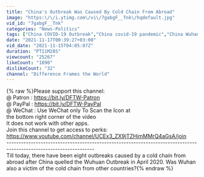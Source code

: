 ```yaml
---
title: "China's Outbreak Was Caused By Cold Chain From Abroad"
image: "https:\/\/i.ytimg.com\/vi\/7gabgF__Tnk\/hqdefault.jpg"
vid_id: "7gabgF__Tnk"
categories: "News-Politics"
tags: ["China COVID-19 Outbreak","China covid-19 pandemic","China Wuhan Covid 19 outbreak"]
date: "2021-11-17T00:39:27+03:00"
vid_date: "2021-11-15T04:05:07Z"
duration: "PT11M28S"
viewcount: "25267"
likeCount: "1890"
dislikeCount: "32"
channel: "Difference Frames the World"
---
```

{% raw %}Please support this channel:<br />@ Patron      : <a rel="nofollow" target="blank" href="https://bit.ly/DFTW-Patron">https://bit.ly/DFTW-Patron</a><br />@ PayPal      : <a rel="nofollow" target="blank" href="https://bit.ly/DFTW-PayPal">https://bit.ly/DFTW-PayPal</a><br />@ WeChat    : Use WeChat only To Scan the Icon at<br />                      the bottom right corner of the video<br />                      It does not work with other apps.<br />Join this channel to get access to perks:<br /><a rel="nofollow" target="blank" href="https://www.youtube.com/channel/UCEx3_ZX9jTZHimMMrQ4aGsA/join">https://www.youtube.com/channel/UCEx3_ZX9jTZHimMMrQ4aGsA/join</a><br />------------------------------------------------------------------------------------------------------------------<br />Till today, there have been eight outbreaks caused by a cold chain from abroad after China quelled the Wuhuan Outbreak in April 2020. Was Wuhan also a victim of the cold chain from other countries?{% endraw %}
